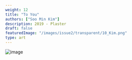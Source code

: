 ```yaml
---
weight: 12
title: "To You"
authors: ["Soo Min Kim"]
description: 2019 - Plaster
draft: false
featuredImage: "/images/issue2/transparent/10_Kim.png"
type: art
---
```


![image](/images/issue2/10_to_you.jpg#issues)

